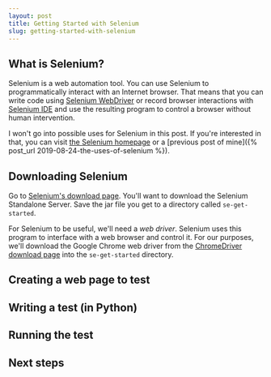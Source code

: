 ```yaml
---
layout: post
title: Getting Started with Selenium
slug: getting-started-with-selenium
---
```


<!-- TODO: Introduce article -->
<!-- NOTE: assumed use of Chrome -->

## What is Selenium?

Selenium is a web automation tool. You can use Selenium to programmatically
interact with an Internet browser. That means that you can write code using
[Selenium WebDriver](https://www.seleniumhq.org/projects/webdriver/) or record
browser interactions with [Selenium
IDE](https://www.seleniumhq.org/selenium-ide/) and use the resulting program to
control a browser without human intervention.

I won't go into possible uses for Selenium in this post. If you're interested in
that, you can visit [the Selenium homepage](https://www.seleniumhq.org) or a
[previous post of mine]({% post_url 2019-08-24-the-uses-of-selenium %}).

## Downloading Selenium

<!-- QUESTION: Do we need this step? -->
Go to [Selenium's download page](https://www.seleniumhq.org/download/). You'll
want to download the Selenium Standalone Server. Save the jar file you get to a
directory called `se-get-started`.

For Selenium to be useful, we'll need a *web driver*. Selenium uses this program
to interface with a web browser and control it. For our purposes, we'll download
the Google Chrome web driver from the [ChromeDriver download
page](https://sites.google.com/a/chromium.org/chromedriver/downloads) into the
`se-get-started` directory.

## Creating a web page to test



## Writing a test (in Python)

## Running the test

## Next steps
